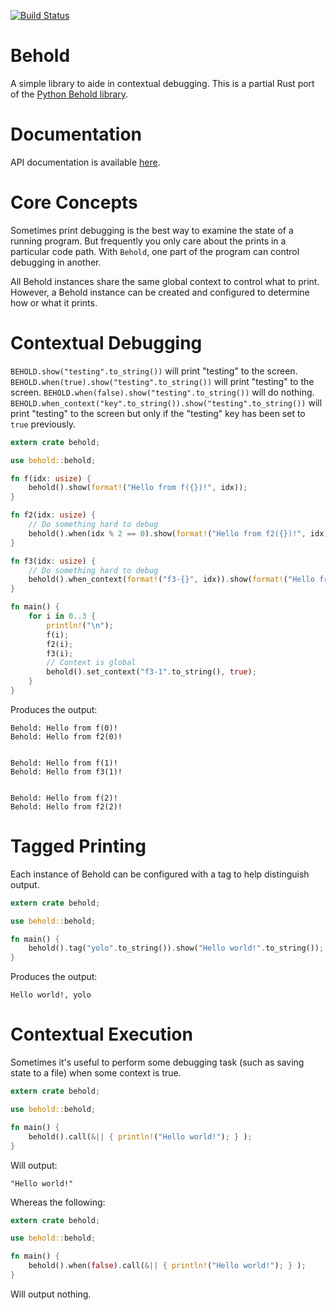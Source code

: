 [![Build Status](https://travis-ci.org/joshmarlow/behold-rs.svg?branch=master)](https://travis-ci.org/joshmarlow/behold-rs)

Behold
======

A simple library to aide in contextual debugging.  This is a partial Rust port of the [Python Behold library](https://github.com/robdmc/behold).

Documentation
=============
API documentation is available [here](https://docs.rs/behold/).

Core Concepts
=============

Sometimes print debugging is the best way to examine the state of a running program.
But frequently you only care about the prints in a particular code path.
With `Behold`, one part of the program can control debugging in another.


All Behold instances share the same global context to control what to print.
However, a Behold instance can be created and configured to determine how or what it prints.

Contextual Debugging
====================

`BEHOLD.show("testing".to_string())` will print "testing" to the screen.
`BEHOLD.when(true).show("testing".to_string())` will print "testing" to the screen.
`BEHOLD.when(false).show("testing".to_string())` will do nothing.
`BEHOLD.when_context("key".to_string()).show("testing".to_string())` will print "testing" to the screen but only if the "testing" key has been set to `true` previously.


```rust
extern crate behold;

use behold::behold;

fn f(idx: usize) {
    behold().show(format!("Hello from f({})!", idx));
}

fn f2(idx: usize) {
    // Do something hard to debug
    behold().when(idx % 2 == 0).show(format!("Hello from f2({})!", idx));
}

fn f3(idx: usize) {
    // Do something hard to debug
    behold().when_context(format!("f3-{}", idx)).show(format!("Hello from f3({})!", idx));
}

fn main() {
    for i in 0..3 {
        println!("\n");
        f(i);
        f2(i);
        f3(i);
        // Context is global
        behold().set_context("f3-1".to_string(), true);
    }
}
```

Produces the output:

```
Behold: Hello from f(0)!
Behold: Hello from f2(0)!


Behold: Hello from f(1)!
Behold: Hello from f3(1)!


Behold: Hello from f(2)!
Behold: Hello from f2(2)!
```

Tagged Printing
===============

Each instance of Behold can be configured with a tag to help distinguish output.

```rust
extern crate behold;

use behold::behold;

fn main() {
    behold().tag("yolo".to_string()).show("Hello world!".to_string());
}
```

Produces the output:

```
Hello world!, yolo
```

Contextual Execution
====================

Sometimes it's useful to perform some debugging task (such as saving state to a file) when some context is true.

```rust
extern crate behold;

use behold::behold;

fn main() {
    behold().call(&|| { println!("Hello world!"); } );
}
```

Will output:

```
"Hello world!"
```

Whereas the following:

```rust
extern crate behold;

use behold::behold;

fn main() {
    behold().when(false).call(&|| { println!("Hello world!"); } );
}
```

Will output nothing.

